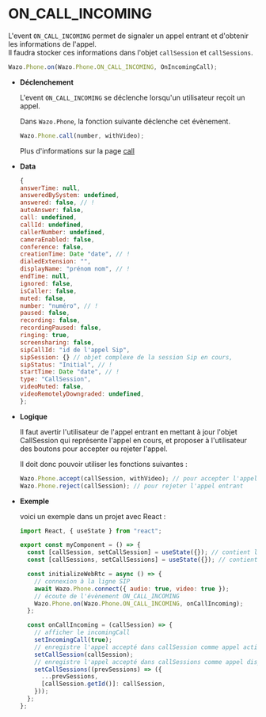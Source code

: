 # ON_CALL_INCOMING

L'event `ON_CALL_INCOMING` permet de signaler un appel entrant et d'obtenir les informations de l'appel.  
Il faudra stocker ces informations dans l'objet `callSession` et `callSessions`.

```js
Wazo.Phone.on(Wazo.Phone.ON_CALL_INCOMING, OnIncomingCall);
```

<div class="useless-tab-container">

- **Déclenchement**

  L'event `ON_CALL_INCOMING` se déclenche lorsqu'un utilisateur reçoit un appel.

  Dans `Wazo.Phone`, la fonction suivante déclenche cet évènement.

  ```js
  Wazo.Phone.call(number, withVideo);
  ```

  Plus d'informations sur la page [call](../phone/actions/call)

- **Data**

  ```js
  {
  answerTime: null,
  answeredBySystem: undefined,
  answered: false, // !
  autoAnswer: false,
  call: undefined,
  callId: undefined,
  callerNumber: undefined,
  cameraEnabled: false,
  conference: false,
  creationTime: Date "date", // !
  dialedExtension: "",
  displayName: "prénom nom", // !
  endTime: null,
  ignored: false,
  isCaller: false,
  muted: false,
  number: "numéro", // !
  paused: false,
  recording: false,
  recordingPaused: false,
  ringing: true,
  screensharing: false,
  sipCallId: "id de l'appel Sip",
  sipSession: {} // objet complexe de la session Sip en cours,
  sipStatus: "Initial", // !
  startTime: Date "date", // !
  type: "CallSession",
  videoMuted: false,
  videoRemotelyDowngraded: undefined,
  };
  ```

- **Logique**

  Il faut avertir l'utilisateur de l'appel entrant en mettant à jour l'objet CallSession qui représente l'appel en cours,
  et proposer à l'utilisateur des boutons pour accepter ou rejeter l'appel.

  Il doit donc pouvoir utiliser les fonctions suivantes :

  ```js
  Wazo.Phone.accept(callSession, withVideo); // pour accepter l'appel entrant
  Wazo.Phone.reject(callSession); // pour rejeter l'appel entrant
  ```

- **Exemple**

  voici un exemple dans un projet avec React :

  ```js
  import React, { useState } from "react";

  export const myComponent = () => {
    const [callSession, setCallSession] = useState({}); // contient l'appel actif
    const [callSessions, setCallSessions] = useState({}); // contient l'ensemble des appels (en cours et disponible)

    const initializeWebRtc = async () => {
      // connexion à la ligne SIP
      await Wazo.Phone.connect({ audio: true, video: true });
      // écoute de l'évènement ON_CALL_INCOMING
      Wazo.Phone.on(Wazo.Phone.ON_CALL_INCOMING, onCallIncoming);
    };

    const onCallIncoming = (callSession) => {
      // afficher le incomingCall
      setIncomingCall(true);
      // enregistre l'appel accepté dans callSession comme appel actif
      setCallSession(callSession);
      // enregistre l'appel accepté dans callSessions comme appel disponible
      setCallSessions((prevSessions) => ({
        ...prevSessions,
        [callSession.getId()]: callSession,
      }));
    };
  };
  ```

</div>
